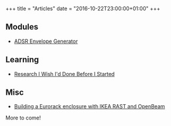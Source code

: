 +++
title = "Articles"
date = "2016-10-22T23:00:00+01:00"
+++
## Modules
- [ADSR Envelope Generator](/module/adsr-eg)

## Learning

- [Research I Wish I'd Done Before I Started](/learning/research)

## Misc

- [Building a Eurorack enclosure with IKEA RAST and OpenBeam](/misc/eurorack-style-enclosure)

More to come!

